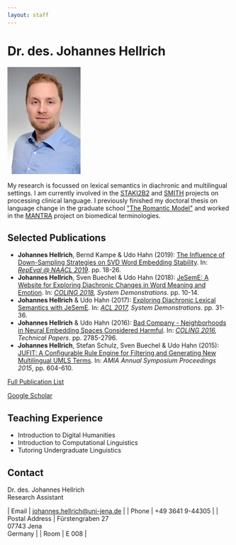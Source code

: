 ```yaml
---
layout: staff
---
```


# Dr. des. Johannes Hellrich

<div class="portrait">
  <img src="hellrich-small.jpeg">
</div>

My research is focussed on lexical semantics in diachronic and multilingual settings. I am currently involved in the [STAKI2B2](http://gepris.dfg.de/gepris/projekt/315098900) and [SMITH](http://www.smith.care/) projects on processing clinical language. I previously finished my doctoral thesis on language change in the graduate school [\"The Romantic Model\"](http://www.modellromantik.uni-jena.de/?lang=en) and worked in the [MANTRA](https://sites.google.com/site/mantraeu/) project on biomedical terminologies.

## Selected Publications
* **Johannes Hellrich**, Bernd Kampe & Udo Hahn (2019): [The Influence of Down-Sampling Strategies on SVD Word Embedding Stability](https://www.aclweb.org/anthology/W19-2003). In: *[RepEval @ NAACL 2019](https://repeval2019.github.io)*. pp. 18-26.
* **Johannes Hellrich**, Sven Buechel & Udo Hahn (2018): [JeSemE: A Website for Exploring Diachronic Changes in Word Meaning and Emotion](http://aclweb.org/anthology/C18-2003). In: *[COLING 2018](https://coling2018.org), System Demonstrations*. pp. 10-14.
* **Johannes Hellrich** & Udo Hahn (2017): [Exploring Diachronic Lexical Semantics with JeSemE](http://aclweb.org/anthology/P/P17/P17-4006.pdf). In: *[ACL 2017](http://acl2017.org/), System Demonstrations*. pp. 31-36.
* **Johannes Hellrich** & Udo Hahn (2016): [Bad Company - Neighborhoods in Neural Embedding Spaces Considered Harmful](http://aclweb.org/anthology/C16-1262). In: *[COLING 2016](http://coling2016.anlp.jp/), Technical Papers*. pp. 2785-2796.
* **Johannes Hellrich**, Stefan Schulz, Sven Buechel & Udo Hahn (2015): [JUFIT: A Configurable Rule Engine for Filtering and Generating New Multilingual UMLS Terms](http://www.ncbi.nlm.nih.gov/pmc/articles/PMC4765630/). In: *AMIA Annual Symposium Proceedings 2015*, pp. 604-610.

[Full Publication List](publication.html)

[Google Scholar](https://scholar.google.de/citations?user=y89Vn00AAAAJ)

## Teaching Experience
* Introduction to Digital Humanities
* Introduction to Computational Linguistics
* Tutoring Undergraduate Linguistics

## Contact
Dr. des. Johannes Hellrich<br/>
Research Assistant

| Email | [johannes.hellrich@uni-jena.de](mailto:johannes.hellrich@uni-jena.de) |
| Phone | +49 3641 9-44305 |
| Postal Address | Fürstengraben 27<br/> 07743 Jena<br/> Germany |
| Room | E 008 |
